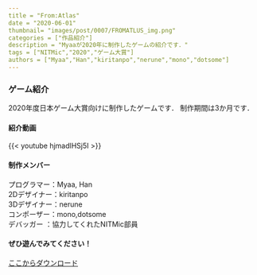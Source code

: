 ```yaml
---
title = "From:Atlas"
date = "2020-06-01"
thumbnail= "images/post/0007/FROMATLUS_img.png"
categories = ["作品紹介"]
description = "Myaaが2020年に制作したゲームの紹介です．"
tags = ["NITMic","2020","ゲーム大賞"]
authors = ["Myaa","Han","kiritanpo","nerune","mono","dotsome"]
---
```


### ゲーム紹介

2020年度日本ゲーム大賞向けに制作したゲームです．
制作期間は3か月です．

#### 紹介動画

{{< youtube hjmadlHSj5I >}}

#### 制作メンバー

プログラマー：Myaa, Han  
2Dデザイナー：kiritanpo  
3Dデザイナー：nerune  
コンポーザー：mono,dotsome  
デバッガー  ：協力してくれたNITMic部員  

#### ぜひ遊んでみてください！

[ここからダウンロード](https://drive.google.com/drive/folders/10PlXPLlt2L8j_U2CWGo20ANilft6Po28?usp=sharing)
